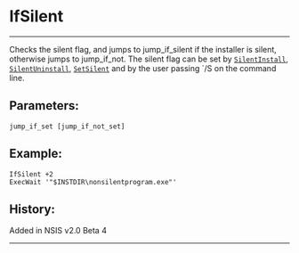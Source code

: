# IfSilent

---

Checks the silent flag, and jumps to jump_if_silent if the installer is silent, otherwise jumps to jump_if_not. The silent flag can be set by [`SilentInstall`][1], [`SilentUninstall`][2], [`SetSilent`][3] and by the user passing `/S on the command line.

## Parameters:

    jump_if_set [jump_if_not_set]

## Example:

	IfSilent +2
	ExecWait '"$INSTDIR\nonsilentprogram.exe"'

## History:

Added in NSIS v2.0 Beta 4

---

[1]: SilentInstall.md
[2]: SilentUninstall.md
[3]: SetSilent.md